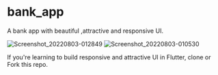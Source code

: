 # bank_app

A bank app with beautiful ,attractive and responsive UI.

![Screenshot_20220803-012849](https://user-images.githubusercontent.com/66758017/182499510-d4154cbd-d6cb-4a1a-aa9a-99f9c8413659.jpg)
![Screenshot_20220803-010530](https://user-images.githubusercontent.com/66758017/182497744-12a859bc-0d32-4112-81d2-e147ea62cc71.jpg)


If you're learning to build responsive and attractive UI in Flutter, clone or Fork this repo.